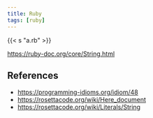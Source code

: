 ```yaml
---
title: Ruby
tags: [ruby]
---
```


{{< s "a.rb" >}}

<https://ruby-doc.org/core/String.html>

## References

- <https://programming-idioms.org/idiom/48>
- <https://rosettacode.org/wiki/Here_document>
- <https://rosettacode.org/wiki/Literals/String>
